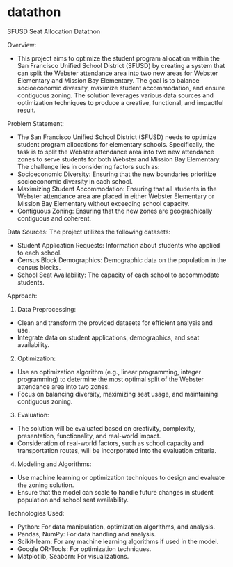 # datathon
SFUSD Seat Allocation Datathon

Overview:
- This project aims to optimize the student program allocation within the San Francisco Unified School District (SFUSD) by creating a system that can split the Webster attendance area into two new areas for Webster Elementary and Mission Bay Elementary. The goal is to balance socioeconomic diversity, maximize student accommodation, and ensure contiguous zoning. The solution leverages various data sources and optimization techniques to produce a creative, functional, and impactful result.

Problem Statement:
- The San Francisco Unified School District (SFUSD) needs to optimize student program allocations for elementary schools. Specifically, the task is to split the Webster attendance area into two new attendance zones to serve students for both Webster and Mission Bay Elementary. The challenge lies in considering factors such as:
- Socioeconomic Diversity: Ensuring that the new boundaries prioritize socioeconomic diversity in each school.
- Maximizing Student Accommodation: Ensuring that all students in the Webster attendance area are placed in either Webster Elementary or Mission Bay Elementary without exceeding school capacity.
- Contiguous Zoning: Ensuring that the new zones are geographically contiguous and coherent.

Data Sources:
The project utilizes the following datasets:
- Student Application Requests: Information about students who applied to each school.
- Census Block Demographics: Demographic data on the population in the census blocks.
- School Seat Availability: The capacity of each school to accommodate students.

Approach:
1. Data Preprocessing:
- Clean and transform the provided datasets for efficient analysis and use.
- Integrate data on student applications, demographics, and seat availability.
2. Optimization:
- Use an optimization algorithm (e.g., linear programming, integer programming) to determine the most optimal split of the Webster attendance area into two zones.
- Focus on balancing diversity, maximizing seat usage, and maintaining contiguous zoning.
3. Evaluation:
- The solution will be evaluated based on creativity, complexity, presentation, functionality, and real-world impact.
- Consideration of real-world factors, such as school capacity and transportation routes, will be incorporated into the evaluation criteria.
4. Modeling and Algorithms:
- Use machine learning or optimization techniques to design and evaluate the zoning solution.
- Ensure that the model can scale to handle future changes in student population and school seat availability.

Technologies Used:
- Python: For data manipulation, optimization algorithms, and analysis.
- Pandas, NumPy: For data handling and analysis.
- Scikit-learn: For any machine learning algorithms if used in the model.
- Google OR-Tools: For optimization techniques.
- Matplotlib, Seaborn: For visualizations.

